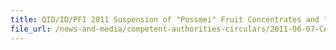 ```yaml
---
title: QID/ID/PFI 2011 Suspension of "Possmei" Fruit Concentrates and "Tachungo" Fruit Concentrates from Taiwan  
file_url: /news-and-media/competent-authorities-circulars/2011-06-07-CA.pdf
---
```

